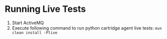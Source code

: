 Running Live Tests
==================

1. Start ActiveMQ
2. Execute following command to run python cartridge agent live tests:
   ```mvn clean install -Plive```